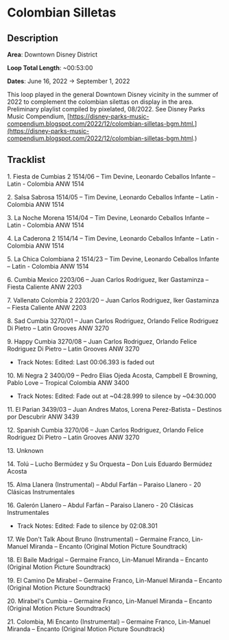 # Colombian Silletas

## Description

**Area**: Downtown Disney District

**Loop Total Length**: ~00:53:00

**Dates**: June 16, 2022 → September 1, 2022

This loop played in the general Downtown Disney vicinity in the summer of 2022 to complement the colombian silettas on display in the area. Preliminary playlist compiled by pixelated, 08/2022. See Disney Parks Music Compendium, [https://disney-parks-music-compendium.blogspot.com/2022/12/colombian-silletas-bgm.html.](https://disney-parks-music-compendium.blogspot.com/2022/12/colombian-silletas-bgm.html.)

## Tracklist

1\. Fiesta de Cumbias 2 1514/06 – Tim Devine, Leonardo Ceballos Infante – Latin - Colombia ANW 1514



2\. Salsa Sabrosa 1514/05 – Tim Devine, Leonardo Ceballos Infante – Latin - Colombia ANW 1514



3\. La Noche Morena 1514/04 – Tim Devine, Leonardo Ceballos Infante – Latin - Colombia ANW 1514



4\. La Caderona 2 1514/14 – Tim Devine, Leonardo Ceballos Infante – Latin - Colombia ANW 1514



5\. La Chica Colombiana 2 1514/23 – Tim Devine, Leonardo Ceballos Infante – Latin - Colombia ANW 1514



6\. Cumbia Mexico 2203/06 – Juan Carlos Rodriguez, Iker Gastaminza – Fiesta Caliente ANW 2203



7\. Vallenato Colombia 2 2203/20 – Juan Carlos Rodriguez, Iker Gastaminza – Fiesta Caliente ANW 2203



8\. Sad Cumbia 3270/01 – Juan Carlos Rodriguez, Orlando Felice Rodriguez Di Pietro – Latin Grooves ANW 3270



9\. Happy Cumbia 3270/08 – Juan Carlos Rodriguez, Orlando Felice Rodriguez Di Pietro – Latin Grooves ANW 3270

- Track Notes: Edited: Last 00:06.393 is faded out

10\. Mi Negra 2 3400/09 – Pedro Elias Ojeda Acosta, Campbell E Browning, Pablo Love – Tropical Colombia ANW 3400

- Track Notes: Edited: Fade out at ~04:28.999
  to silence by ~04:30.000

11\. El Parian 3439/03 – Juan Andres Matos, Lorena Perez-Batista – Destinos por Descubrir ANW 3439



12\. Spanish Cumbia 3270/06 – Juan Carlos Rodriguez, Orlando Felice Rodriguez Di Pietro – Latin Grooves ANW 3270



13\. Unknown



14\. Tolú – Lucho Bermúdez y Su Orquesta – Don Luis Eduardo Bermúdez Acosta



15\. Alma Llanera (Instrumental) – Abdul Farfán – Paraiso Llanero - 20 Clásicas Instrumentales



16\. Galerón Llanero – Abdul Farfán – Paraiso Llanero - 20 Clásicas Instrumentales

- Track Notes: Edited: Fade to silence by
  02:08.301

17\. We Don't Talk About Bruno (Instrumental) – Germaine Franco, Lin-Manuel Miranda – Encanto (Original Motion Picture Soundtrack)



18\. El Baile Madrigal – Germaine Franco, Lin-Manuel Miranda – Encanto (Original Motion Picture Soundtrack)



19\. El Camino De Mirabel – Germaine Franco, Lin-Manuel Miranda – Encanto (Original Motion Picture Soundtrack)



20\. Mirabel's Cumbia – Germaine Franco, Lin-Manuel Miranda – Encanto (Original Motion Picture Soundtrack)



21\. Colombia, Mi Encanto (Instrumental) – Germaine Franco, Lin-Manuel Miranda – Encanto (Original Motion Picture Soundtrack)


